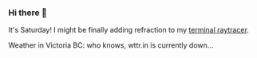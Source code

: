 ### Hi there :wave:

It's Saturday! I might be finally adding refraction to my [terminal raytracer](https://github.com/bewuethr/bash-raytracer).

Weather in Victoria BC: who knows, wttr.in is currently down...
